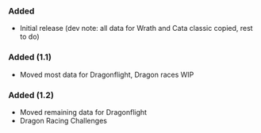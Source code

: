 ### Added
- Initial release (dev note: all data for Wrath and Cata classic copied, rest to do)

### Added (1.1)
- Moved most data for Dragonflight, Dragon races WIP

### Added (1.2)
- Moved remaining data for Dragonflight
- Dragon Racing Challenges